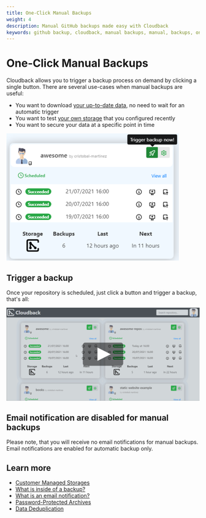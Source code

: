 ```yaml
---
title: One-Click Manual Backups
weight: 4
description: Manual GitHub backups made easy with Cloudback
keywords: github backup, cloudback, manual backups, manual, backups, one-click, one click, one, click
---
```


# One-Click Manual Backups

Cloudback allows you to trigger a backup process on demand by clicking a single button. There are several use-cases when manual backups are useful:

- You want to download [your up-to-date data](features/metadata), no need to wait for an automatic trigger
- You want to test [your own storage](/features/customer-storages/) that you configured recently
- You want to secure your data at a specific point in time

<img src="/static/features/manual-backup.png" alt="Manual Backup" width="450"/>

## Trigger a backup

Once your repository is scheduled, just click a button and trigger a backup, that's all:

<p align="center">
  <img src="/static/features/manual-backup-trigger.png" data-alt="/static/features/manual-backup-trigger.gif"
       alt="Trigger a manual backup" onclick="swapGif(this)" style="cursor: pointer;"/>
</p>

## Email notification are disabled for manual backups

Please note, that you will receive no email notifications for manual backups. Email notifications are enabled for automatic backup only.

## Learn more

- [Customer Managed Storages](/features/customer-storages/)
- [What is inside of a backup?](/features/metadata/)
- [What is an email notification?](/features/email-notifications/)
- [Password-Protected Archives](/features/archive/)
- [Data Deduplication](/features/deduplication/)